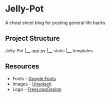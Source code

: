 # Jelly-Pot
A cheat sheet blog for posting general life hacks

## Project Structure
 Jelly-Pot
 |__ app.py
 |__ static
 |__ templates 
## Resources
* Fonts - [Google Fonts](https://fonts.google.com/)
* Images - [Unsplash](https://unsplash.com/)
* Logo - [FreeLogoDesign](http://www.freelogodesign.org/)
